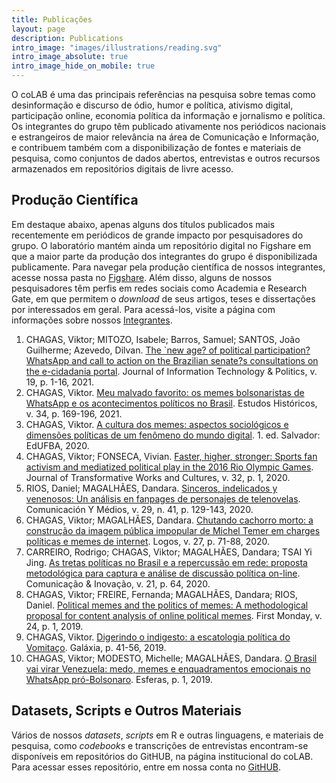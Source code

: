 ```yaml
---
title: Publicações
layout: page
description: Publications
intro_image: "images/illustrations/reading.svg"
intro_image_absolute: true
intro_image_hide_on_mobile: true
---
```


O coLAB é uma das principais referências na pesquisa sobre temas como desinformação e discurso de ódio, humor e política, ativismo digital, participação online, economia política da informação e jornalismo e política. Os integrantes do grupo têm publicado ativamente nos periódicos nacionais e estrangeiros de maior relevância na área de Comunicação e Informação, e contribuem também com a disponibilização de fontes e materiais de pesquisa, como conjuntos de dados abertos, entrevistas e outros recursos armazenados em repositórios digitais de livre acesso.

## Produção Científica

Em destaque abaixo, apenas alguns dos títulos publicados mais recentemente em periódicos de grande impacto por pesquisadores do grupo. O laboratório mantém ainda um repositório digital no Figshare em que a maior parte da produção dos integrantes do grupo é disponibilizada publicamente. Para navegar pela produção científica de nossos integrantes, acesse nossa pasta no <a href="https://figshare.com/projects/Papers_coLAB/35102">Figshare</a>. Além disso, alguns de nossos pesquisadores têm perfis em redes sociais como Academia e Research Gate, em que permitem o _download_ de seus artigos, teses e dissertações por interessados em geral. Para acessá-los, visite a página com informações sobre nossos <a href="https://colab-uff.github.io/team/">Integrantes</a>.


1. CHAGAS, Viktor; MITOZO, Isabele; Barros, Samuel; SANTOS, João Guilherme; Azevedo, Dilvan. <a href="https://www.tandfonline.com/doi/abs/10.1080/19331681.2021.1962779">The `new age? of political participation? WhatsApp and call to action on the Brazilian senate?s consultations on the e-cidadania portal</a>. Journal of Information Technology & Politics, v. 19, p. 1-16, 2021.
2. CHAGAS, Viktor. <a href="https://www.scielo.br/j/eh/a/vXzQKJb4KJY4LV7ZXXGSzvH/?lang=pt">Meu malvado favorito: os memes bolsonaristas de WhatsApp e os acontecimentos políticos no Brasil</a>. Estudos Históricos, v. 34, p. 169-196, 2021.
3. CHAGAS, Viktor. <a href="https://books.scielo.org/id/ptm2d">A cultura dos memes: aspectos sociológicos e dimensões políticas de um fenômeno do mundo digital</a>. 1. ed. Salvador: EdUFBA, 2020.
4. CHAGAS, Viktor; FONSECA, Vivian. <a href="https://journal.transformativeworks.org/index.php/twc/article/view/1707">Faster, higher, stronger: Sports fan activism and mediatized political play in the 2016 Rio Olympic Games</a>. Journal of Transformative Works and Cultures, v. 32, p. 1, 2020.
5. RIOS, Daniel; MAGALHÃES, Dandara. <a href="https://comunicacionymedios.uchile.cl/index.php/RCM/article/view/56667">Sinceros, indelicados y venenosos: Un análisis en fanpages de personajes de telenovelas</a>. Comunicación Y Médios, v. 29, n. 41, p. 129-143, 2020.
6. CHAGAS, Viktor; MAGALHÃES, Dandara. <a href="https://www.e-publicacoes.uerj.br/index.php/logos/article/view/49278/33919">Chutando cachorro morto: a construção da imagem pública impopular de Michel Temer em charges políticas e memes de internet</a>. Logos, v. 27, p. 71-88, 2020.
7. CARREIRO, Rodrigo; CHAGAS, Viktor; MAGALHÃES, Dandara; TSAI Yi Jing. <a href="https://seer.uscs.edu.br/index.php/revista_comunicacao_inovacao/article/view/6362">As tretas políticas no Brasil e a repercussão em rede: proposta metodológica para captura e análise de discussão política on-line</a>. Comunicação & Inovação, v. 21, p. 64, 2020.
8. CHAGAS, Viktor; FREIRE, Fernanda; MAGALHÃES, Dandara; RIOS, Daniel. <a href="https://firstmonday.org/ojs/index.php/fm/article/view/7264">Political memes and the politics of memes: A methodological proposal for content analysis of online political memes</a>. First Monday, v. 24, p. 1, 2019.
9. CHAGAS, Viktor. <a href="https://www.scielo.br/j/gal/a/7fjsDx89jmNxfwBzyTH8GdB/?lang=pt">Digerindo o indigesto: a escatologia política do Vomitaço</a>. Galáxia, p. 41-56, 2019.
10. CHAGAS, Viktor; MODESTO, Michelle; MAGALHÃES, Dandara. <a href="https://portalrevistas.ucb.br/index.php/esf/article/view/10374">O Brasil vai virar Venezuela: medo, memes e enquadramentos emocionais no WhatsApp pró-Bolsonaro</a>. Esferas, p. 1, 2019.


## Datasets, Scripts e Outros Materiais

Vários de nossos _datasets_, _scripts_ em R e outras linguagens, e materiais de pesquisa, como _codebooks_ e transcrições de entrevistas encontram-se disponíveis em repositórios do GitHUB, na página institucional do coLAB. Para acessar esses repositório, entre em nossa conta no <a href="https://colab-uff.github.io/data">GitHUB</a>.


